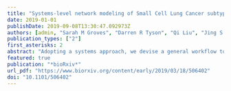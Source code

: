 ```yaml
---
title: "Systems-level network modeling of Small Cell Lung Cancer subtypes identifies master regulators and destabilizers"
date: 2019-01-01
publishDate: 2019-09-08T13:30:47.092973Z
authors: [admin, "Sarah M Groves", "Darren R Tyson", "Qi Liu", "Jing S Lim", "Réka Albert", "Carlos F Lopez", "Julien Sage", "Vito Quaranta"]
publication_types: ["2"]
first_asterisks: 2
abstract: "Adopting a systems approach, we devise a general workflow to define actionable subtypes in human cancers. Applied to small cell lung cancer (SCLC), the workflow identifies four subtypes based on global gene expression patterns and ontologies. Three correspond to known subtypes, while the fourth is a previously undescribed neuroendocrine variant (NEv2). Tumor deconvolution with subtype gene signatures shows that all of the subtypes are detectable in varying proportions in human and mouse tumors. To understand how multiple stable subtypes can arise within a tumor, we infer a network of transcription factors and develop BooleaBayes, a minimally-constrained Boolean rule-fitting approach. In silico perturbations of the network identify master regulators and destabilizers of its attractors. Specific to NEv2, BooleaBayes predicts ELF3 and NR0B1 as master regulators of the subtype, and TCF3 as a master destabilizer. Since the four subtypes exhibit differential drug sensitivity, with NEv2 consistently least sensitive, these findings may lead to actionable therapeutic strategies that consider SCLC intratumoral heterogeneity. Our systems-level approach should generalize to other cancer types.Author summary Small-cell lung cancer (SCLC) is an extremely aggressive disease with poor prognosis. Despite significant advances in treatments of other cancer types, therapeutic strategies for SCLC have remained unchanged for decades. We hypothesize that distinct SCLC subtypes with differential drug sensitivities may be responsible for poor treatment outcomes.To this end, we applied a computational pipeline to identify and characterize SCLC subtypes. We found four subtypes, including one (termed \"NEv2\") that had not previously been reported. Across a broad panel of drugs, we show that NEv2 is more resistant than other SCLC subtypes, suggesting that this subtype may be partly responsible for poor treatment outcomes. Importantly, we validate the existence of NEv2 cells in both human and mouse tumors.Reprogramming the identity of NEv2 cells into other subtypes may sensitize these cells to existing treatments. However, deciphering global mechanisms that regulate different subtypes is generally unfeasible. To circumvent this, we developed BooleaBayes, a modeling approach that only infers local regulatory mechanisms near stable cell subtypes. Using BooleaBayes, we found master regulators and master destabilizers for each subtype. These findings predict targets that may destabilize a particular subtype, including NEv2, and lead to successful therapy, by either knocking out master regulators or turning on master destabilizers."
featured: true
publication: "*bioRxiv*"
url_pdf: "https://www.biorxiv.org/content/early/2019/03/18/506402"
doi: "10.1101/506402"
---
```


